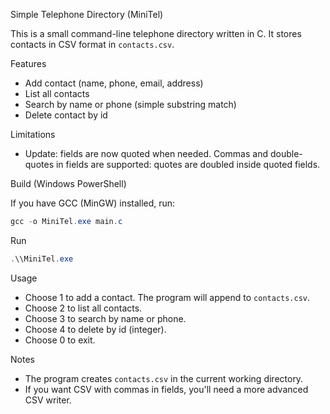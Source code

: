 Simple Telephone Directory (MiniTel)

This is a small command-line telephone directory written in C. It stores contacts in CSV format in `contacts.csv`.

Features
- Add contact (name, phone, email, address)
- List all contacts
- Search by name or phone (simple substring match)
- Delete contact by id

Limitations
- Update: fields are now quoted when needed. Commas and double-quotes in fields are supported: quotes are doubled inside quoted fields.

Build (Windows PowerShell)

If you have GCC (MinGW) installed, run:

```powershell
gcc -o MiniTel.exe main.c
```

Run

```powershell
.\\MiniTel.exe
```

Usage
- Choose 1 to add a contact. The program will append to `contacts.csv`.
- Choose 2 to list all contacts.
- Choose 3 to search by name or phone.
- Choose 4 to delete by id (integer).
- Choose 0 to exit.

Notes
- The program creates `contacts.csv` in the current working directory.
- If you want CSV with commas in fields, you'll need a more advanced CSV writer.
